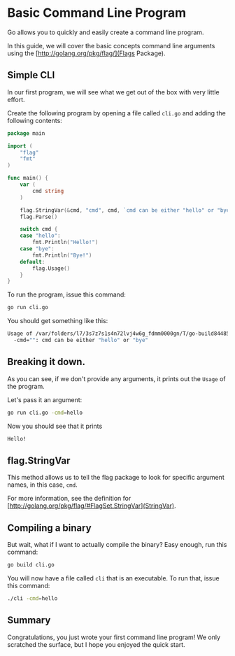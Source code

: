 # Basic Command Line Program

Go allows you to quickly and easily create a command line program.

In this guide, we will cover the basic concepts command line arguments using the
[http://golang.org/pkg/flag/](Flags Package).

## Simple CLI

In our first program, we will see what we get out of the box with very little effort.

Create the following program by opening a file called `cli.go` and adding the following contents:

```go
package main

import (
	"flag"
	"fmt"
)

func main() {
	var (
		cmd string
	)

	flag.StringVar(&cmd, "cmd", cmd, `cmd can be either "hello" or "bye"`)
	flag.Parse()

	switch cmd {
	case "hello":
		fmt.Println("Hello!")
	case "bye":
		fmt.Println("Bye!")
	default:
		flag.Usage()
	}
}
```

To run the program, issue this command:

```sh
go run cli.go
```

You should get something like this:

```sh
Usage of /var/folders/l7/3s7z7s1s4n72lvj4w6g_fdmm0000gn/T/go-build844850686/command-line-arguments/_obj/exe/basic:
  -cmd="": cmd can be either "hello" or "bye"
```

## Breaking it down.

As you can see, if we don't provide any arguments, it prints out the `Usage` of the program.

Let's pass it an argument:

```sh
go run cli.go -cmd=hello
```

Now you should see that it prints 

```sh
Hello!
```


## flag.StringVar

This method allows us to tell the flag package to look for specific argument names, in this case, `cmd`.

For more information, see the definition for [http://golang.org/pkg/flag/#FlagSet.StringVar](StringVar).


## Compiling a binary

But wait, what if I want to actually compile the binary?  Easy enough, run this command:

```sh
go build cli.go
```

You will now have a file called `cli` that is an executable.  To run that, issue this command:

```sh
./cli -cmd=hello
```

## Summary

Congratulations, you just wrote your first command line program!  We only scratched the surface,
but I hope you enjoyed the quick start.





